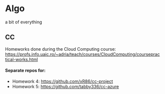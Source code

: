 # Algo
a bit of everything
  
  
## CC

Homeworks done during the Cloud Computing course: https://profs.info.uaic.ro/~adria/teach/courses/CloudComputing/coursepractical-works.html

#### Separate repos for:
+ Homework 4: https://github.com/xR86/cc-project
+ Homework 5: https://github.com/tabby336/cc-azure
